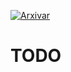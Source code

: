 [![Arxivar](http://www.arxivar.it/download/resources/loghi/Logo-ARXivar_orizzontale-nero.png)](http://www.arxivar.it/)

# TODO